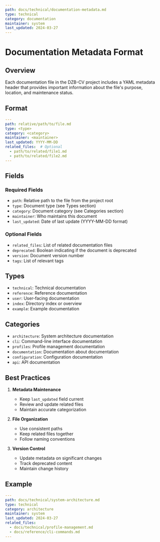 ```yaml
---
path: docs/technical/documentation-metadata.md
type: technical
category: documentation
maintainer: system
last_updated: 2024-03-27
---
```


# Documentation Metadata Format

## Overview
Each documentation file in the DZB-CV project includes a YAML metadata header that provides important information about the file's purpose, location, and maintenance status.

## Format
```yaml
---
path: relative/path/to/file.md
type: <type>
category: <category>
maintainer: <maintainer>
last_updated: YYYY-MM-DD
related_files:  # Optional
  - path/to/related/file1.md
  - path/to/related/file2.md
---
```

## Fields

### Required Fields
- `path`: Relative path to the file from the project root
- `type`: Document type (see Types section)
- `category`: Document category (see Categories section)
- `maintainer`: Who maintains this document
- `last_updated`: Date of last update (YYYY-MM-DD format)

### Optional Fields
- `related_files`: List of related documentation files
- `deprecated`: Boolean indicating if the document is deprecated
- `version`: Document version number
- `tags`: List of relevant tags

## Types
- `technical`: Technical documentation
- `reference`: Reference documentation
- `user`: User-facing documentation
- `index`: Directory index or overview
- `example`: Example documentation

## Categories
- `architecture`: System architecture documentation
- `cli`: Command-line interface documentation
- `profiles`: Profile management documentation
- `documentation`: Documentation about documentation
- `configuration`: Configuration documentation
- `api`: API documentation

## Best Practices

1. **Metadata Maintenance**
   - Keep `last_updated` field current
   - Review and update related files
   - Maintain accurate categorization

2. **File Organization**
   - Use consistent paths
   - Keep related files together
   - Follow naming conventions

3. **Version Control**
   - Update metadata on significant changes
   - Track deprecated content
   - Maintain change history

## Example
```yaml
---
path: docs/technical/system-architecture.md
type: technical
category: architecture
maintainer: system
last_updated: 2024-03-27
related_files:
  - docs/technical/profile-management.md
  - docs/reference/cli-commands.md
---
``` 